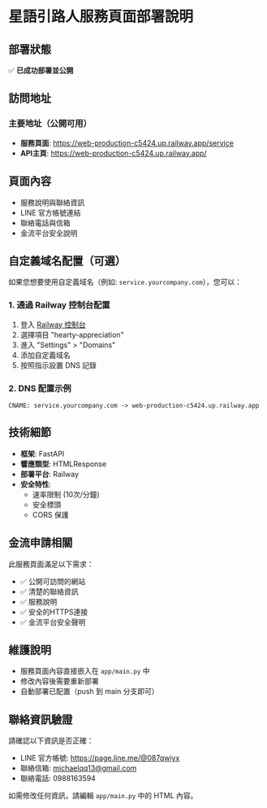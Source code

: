 # 星語引路人服務頁面部署說明

## 部署狀態
✅ **已成功部署並公開**

## 訪問地址

### 主要地址（公開可用）
- **服務頁面**: https://web-production-c5424.up.railway.app/service
- **API主頁**: https://web-production-c5424.up.railway.app/

## 頁面內容
- 服務說明與聯絡資訊
- LINE 官方帳號連結
- 聯絡電話與信箱
- 金流平台安全說明

## 自定義域名配置（可選）

如果您想要使用自定義域名（例如: `service.yourcompany.com`），您可以：

### 1. 通過 Railway 控制台配置
1. 登入 [Railway 控制台](https://railway.app)
2. 選擇項目 "hearty-appreciation"
3. 進入 "Settings" > "Domains"
4. 添加自定義域名
5. 按照指示設置 DNS 記錄

### 2. DNS 配置示例
```
CNAME: service.yourcompany.com -> web-production-c5424.up.railway.app
```

## 技術細節
- **框架**: FastAPI
- **響應類型**: HTMLResponse
- **部署平台**: Railway
- **安全特性**: 
  - 速率限制 (10次/分鐘)
  - 安全標頭
  - CORS 保護

## 金流申請相關
此服務頁面滿足以下需求：
- ✅ 公開可訪問的網站
- ✅ 清楚的聯絡資訊
- ✅ 服務說明
- ✅ 安全的HTTPS連接
- ✅ 金流平台安全聲明

## 維護說明
- 服務頁面內容直接嵌入在 `app/main.py` 中
- 修改內容後需要重新部署
- 自動部署已配置（push 到 main 分支即可）

## 聯絡資訊驗證
請確認以下資訊是否正確：
- LINE 官方帳號: https://page.line.me/@087qwiyx
- 聯絡信箱: michaelqq13@gmail.com  
- 聯絡電話: 0988163594

如需修改任何資訊，請編輯 `app/main.py` 中的 HTML 內容。 